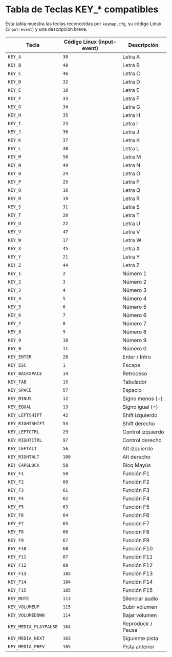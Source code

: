 # Tabla de Teclas KEY_* compatibles

Esta tabla muestra las teclas reconocidas por `keymap.cfg`, su código Linux (`input-event`) y una descripción breve.

| Tecla         | Código Linux (input-event) | Descripción         |
|---------------|----------------------------|----------------------|
| `KEY_A` | `30` | Letra A |
| `KEY_B` | `48` | Letra B |
| `KEY_C` | `46` | Letra C |
| `KEY_D` | `32` | Letra D |
| `KEY_E` | `18` | Letra E |
| `KEY_F` | `33` | Letra F |
| `KEY_G` | `34` | Letra G |
| `KEY_H` | `35` | Letra H |
| `KEY_I` | `23` | Letra I |
| `KEY_J` | `36` | Letra J |
| `KEY_K` | `37` | Letra K |
| `KEY_L` | `38` | Letra L |
| `KEY_M` | `50` | Letra M |
| `KEY_N` | `49` | Letra N |
| `KEY_O` | `24` | Letra O |
| `KEY_P` | `25` | Letra P |
| `KEY_Q` | `16` | Letra Q |
| `KEY_R` | `19` | Letra R |
| `KEY_S` | `31` | Letra S |
| `KEY_T` | `20` | Letra T |
| `KEY_U` | `22` | Letra U |
| `KEY_V` | `47` | Letra V |
| `KEY_W` | `17` | Letra W |
| `KEY_X` | `45` | Letra X |
| `KEY_Y` | `21` | Letra Y |
| `KEY_Z` | `44` | Letra Z |
| `KEY_1` | `2` | Número 1 |
| `KEY_2` | `3` | Número 2 |
| `KEY_3` | `4` | Número 3 |
| `KEY_4` | `5` | Número 4 |
| `KEY_5` | `6` | Número 5 |
| `KEY_6` | `7` | Número 6 |
| `KEY_7` | `8` | Número 7 |
| `KEY_8` | `9` | Número 8 |
| `KEY_9` | `10` | Número 9 |
| `KEY_0` | `11` | Número 0 |
| `KEY_ENTER` | `28` | Enter / Intro |
| `KEY_ESC` | `1` | Escape |
| `KEY_BACKSPACE` | `14` | Retroceso |
| `KEY_TAB` | `15` | Tabulador |
| `KEY_SPACE` | `57` | Espacio |
| `KEY_MINUS` | `12` | Signo menos (-) |
| `KEY_EQUAL` | `13` | Signo igual (=) |
| `KEY_LEFTSHIFT` | `42` | Shift izquierdo |
| `KEY_RIGHTSHIFT` | `54` | Shift derecho |
| `KEY_LEFTCTRL` | `29` | Control izquierdo |
| `KEY_RIGHTCTRL` | `97` | Control derecho |
| `KEY_LEFTALT` | `56` | Alt izquierdo |
| `KEY_RIGHTALT` | `100` | Alt derecho |
| `KEY_CAPSLOCK` | `58` | Bloq Mayús |
| `KEY_F1` | `59` | Función F1 |
| `KEY_F2` | `60` | Función F2 |
| `KEY_F3` | `61` | Función F3 |
| `KEY_F4` | `62` | Función F4 |
| `KEY_F5` | `63` | Función F5 |
| `KEY_F6` | `64` | Función F6 |
| `KEY_F7` | `65` | Función F7 |
| `KEY_F8` | `66` | Función F8 |
| `KEY_F9` | `67` | Función F9 |
| `KEY_F10` | `68` | Función F10 |
| `KEY_F11` | `87` | Función F11 |
| `KEY_F12` | `88` | Función F12 |
| `KEY_F13` | `183` | Función F13 |
| `KEY_F14` | `184` | Función F14 |
| `KEY_F15` | `185` | Función F15 |
| `KEY_MUTE` | `113` | Silenciar audio |
| `KEY_VOLUMEUP` | `115` | Subir volumen |
| `KEY_VOLUMEDOWN` | `114` | Bajar volumen |
| `KEY_MEDIA_PLAYPAUSE` | `164` | Reproducir / Pausa |
| `KEY_MEDIA_NEXT` | `163` | Siguiente pista |
| `KEY_MEDIA_PREV` | `165` | Pista anterior |